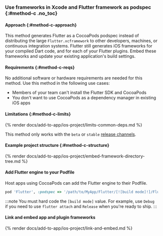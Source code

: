 ### Use frameworks in Xcode and Flutter framework as podspec {:#method-c .no_toc}

#### Approach {:#method-c-approach}

This method generates Flutter as a CocoaPods podspec instead of
distributing the large `Flutter.xcframework` to other developers,
machines, or continuous integration systems.
Flutter still generates iOS frameworks for your compiled Dart code,
and for each of your Flutter plugins.
Embed these frameworks and update your existing application's build settings.

#### Requirements {:#method-c-reqs}

No additional software or hardware requirements are needed for this method.
Use this method in the following use cases:

* Members of your team can't install the Flutter SDK and CocoaPods
* You don't want to use CocoaPods as a dependency manager in existing iOS apps

#### Limitations {:#method-c-limits}

{% render docs/add-to-app/ios-project/limits-common-deps.md %}

This method only works with the `beta` or `stable` [release channels][].

[release channels]: /install/upgrade#switching-flutter-channels

#### Example project structure {:#method-c-structure}

{% render docs/add-to-app/ios-project/embed-framework-directory-tree.md %}

#### Add Flutter engine to your Podfile

Host apps using CocoaPods can add the Flutter engine to their Podfile.

```ruby title="MyApp/Podfile"
pod 'Flutter', :podspec => '/path/to/MyApp/Flutter/[![build mode]!]/Flutter.podspec'
```

:::note
You must hard code the `[build mode]` value.
For example, use `Debug` if you need to use `flutter attach`
and `Release` when you're ready to ship.
:::

#### Link and embed app and plugin frameworks

{% render docs/add-to-app/ios-project/link-and-embed.md %}
